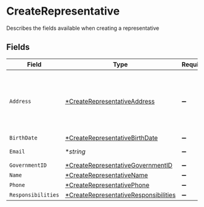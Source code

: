 # CreateRepresentative

Describes the fields available when creating a representative


## Fields

| Field                                                                                                | Type                                                                                                 | Required                                                                                             | Description                                                                                          | Example                                                                                              |
| ---------------------------------------------------------------------------------------------------- | ---------------------------------------------------------------------------------------------------- | ---------------------------------------------------------------------------------------------------- | ---------------------------------------------------------------------------------------------------- | ---------------------------------------------------------------------------------------------------- |
| `Address`                                                                                            | [*CreateRepresentativeAddress](../../models/shared/createrepresentativeaddress.md)                   | :heavy_minus_sign:                                                                                   | Residential address for an individual. Business addresses not accepted.                              |                                                                                                      |
| `BirthDate`                                                                                          | [*CreateRepresentativeBirthDate](../../models/shared/createrepresentativebirthdate.md)               | :heavy_minus_sign:                                                                                   | N/A                                                                                                  |                                                                                                      |
| `Email`                                                                                              | **string*                                                                                            | :heavy_minus_sign:                                                                                   | Email Address                                                                                        | amanda@classbooker.dev                                                                               |
| `GovernmentID`                                                                                       | [*CreateRepresentativeGovernmentID](../../models/shared/createrepresentativegovernmentid.md)         | :heavy_minus_sign:                                                                                   | N/A                                                                                                  |                                                                                                      |
| `Name`                                                                                               | [*CreateRepresentativeName](../../models/shared/createrepresentativename.md)                         | :heavy_minus_sign:                                                                                   | N/A                                                                                                  |                                                                                                      |
| `Phone`                                                                                              | [*CreateRepresentativePhone](../../models/shared/createrepresentativephone.md)                       | :heavy_minus_sign:                                                                                   | N/A                                                                                                  |                                                                                                      |
| `Responsibilities`                                                                                   | [*CreateRepresentativeResponsibilities](../../models/shared/createrepresentativeresponsibilities.md) | :heavy_minus_sign:                                                                                   | N/A                                                                                                  |                                                                                                      |